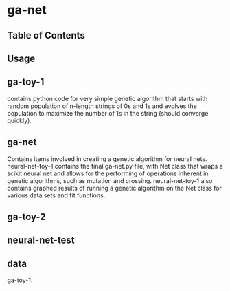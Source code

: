 # ga-net

## Table of Contents

## Usage

## ga-toy-1
contains python code for very simple genetic algorithm that 
starts with random population of n-length strings of 0s and 1s and 
evolves the population to maximize the number of 1s in the string 
(should converge quickly).

## ga-net
Contains items involved in creating a genetic algorithm for neural nets. neural-net-toy-1 contains the final ga-net.py file, with Net class that wraps a scikit neural net and allows for the performing of operations inherent in genetic algorithms, such as mutation and crossing. neural-net-toy-1 also contains graphed results of running a genetic algorithm on the Net class for various data sets and fit functions. 

## ga-toy-2

## neural-net-test

## data

ga-toy-1: 
